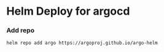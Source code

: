 # Helm Deploy for argocd

### Add repo
```bash
helm repo add argo https://argoproj.github.io/argo-helm
```